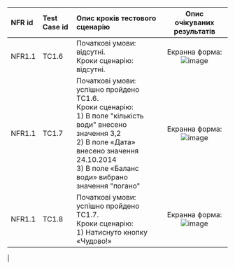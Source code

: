 |NFR id|Test Case id|Опис кроків тестового сценарію|Опис очікуваних результатів|
|:-|:-|:-|:-:|
|NFR1.1 |TC1.6 |Початкові умови: відсутні. <br> Кроки сценарію: відсутні. |Екранна форма: <br> ![image](https://user-images.githubusercontent.com/79744088/198365838-054f4b56-74e9-459d-9f64-10a7aa6b50d8.png)|
|NFR1.1 |TC1.7 |Початкові умови: успішно пройдено TC1.6. <br> Кроки сценарію: <br> 1) В поле "кількість води" внесено значення 3,2<br>2) В поле «Дата» внесено значення 24.10.2014<br>3) В поле «Баланс води» вибрано  значення "погано" |Екранна форма: <br> ![image](https://user-images.githubusercontent.com/79744088/198370276-b1d950a8-038a-45b7-ba71-6d21c6051944.png)|
|NFR1.1 |TC1.8 |Початкові умови: успішно пройдено TC1.7. <br> Кроки сценарію: <br> 1) Натиснуто кнопку «Чудово!» |Екранна форма: <br> ![image](https://user-images.githubusercontent.com/79744088/198371159-eb40cb5a-5a68-4874-9cbd-50e6a6709b31.png)
|

